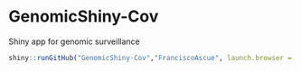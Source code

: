 # GenomicShiny-Cov
Shiny app for genomic surveillance 
```r
shiny::runGitHub("GenomicShiny-Cov","FranciscoAscue", launch.browser = TRUE)
```

